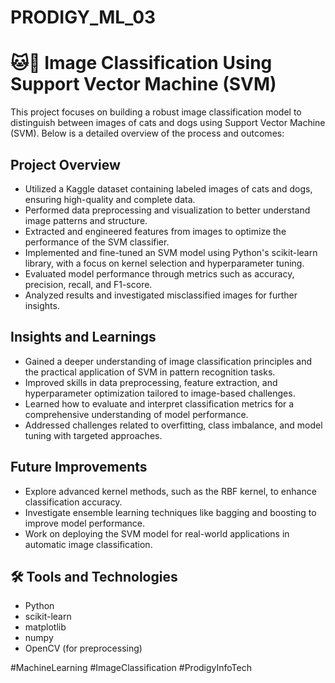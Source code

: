 # PRODIGY_ML_03
# 🐱🐶 Image Classification Using Support Vector Machine (SVM)  

This project focuses on building a robust image classification model to distinguish between images of cats and dogs using Support Vector Machine (SVM). Below is a detailed overview of the process and outcomes:  

##  Project Overview
-  Utilized a Kaggle dataset containing labeled images of cats and dogs, ensuring high-quality and complete data.
-  Performed data preprocessing and visualization to better understand image patterns and structure.
-  Extracted and engineered features from images to optimize the performance of the SVM classifier.
-  Implemented and fine-tuned an SVM model using Python's scikit-learn library, with a focus on kernel selection and hyperparameter tuning.
-  Evaluated model performance through metrics such as accuracy, precision, recall, and F1-score.
-  Analyzed results and investigated misclassified images for further insights.

##  Insights and Learnings
-  Gained a deeper understanding of image classification principles and the practical application of SVM in pattern recognition tasks.
-  Improved skills in data preprocessing, feature extraction, and hyperparameter optimization tailored to image-based challenges.
-  Learned how to evaluate and interpret classification metrics for a comprehensive understanding of model performance.
-  Addressed challenges related to overfitting, class imbalance, and model tuning with targeted approaches.

##  Future Improvements
-  Explore advanced kernel methods, such as the RBF kernel, to enhance classification accuracy.
-  Investigate ensemble learning techniques like bagging and boosting to improve model performance.
-  Work on deploying the SVM model for real-world applications in automatic image classification.

## 🛠️ Tools and Technologies
- Python  
- scikit-learn  
- matplotlib  
- numpy  
- OpenCV (for preprocessing)  

#MachineLearning #ImageClassification #ProdigyInfoTech

